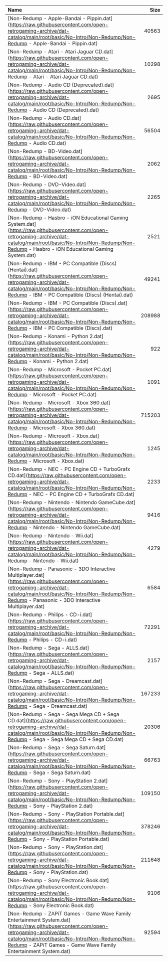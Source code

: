 |Name|Size|
|:---|---:|
|[Non-Redump - Apple-Bandai - Pippin.dat](https://raw.githubusercontent.com/open-retrogaming-archive/dat-catalog/main/root/basic/No-Intro/Non-Redump/Non-Redump - Apple-Bandai - Pippin.dat)|40563|
|[Non-Redump - Atari - Atari Jaguar CD.dat](https://raw.githubusercontent.com/open-retrogaming-archive/dat-catalog/main/root/basic/No-Intro/Non-Redump/Non-Redump - Atari - Atari Jaguar CD.dat)|10298|
|[Non-Redump - Audio CD (Deprecated).dat](https://raw.githubusercontent.com/open-retrogaming-archive/dat-catalog/main/root/basic/No-Intro/Non-Redump/Non-Redump - Audio CD (Deprecated).dat)|2695|
|[Non-Redump - Audio CD.dat](https://raw.githubusercontent.com/open-retrogaming-archive/dat-catalog/main/root/basic/No-Intro/Non-Redump/Non-Redump - Audio CD.dat)|56504|
|[Non-Redump - BD-Video.dat](https://raw.githubusercontent.com/open-retrogaming-archive/dat-catalog/main/root/basic/No-Intro/Non-Redump/Non-Redump - BD-Video.dat)|2062|
|[Non-Redump - DVD-Video.dat](https://raw.githubusercontent.com/open-retrogaming-archive/dat-catalog/main/root/basic/No-Intro/Non-Redump/Non-Redump - DVD-Video.dat)|2265|
|[Non-Redump - Hasbro - iON Educational Gaming System.dat](https://raw.githubusercontent.com/open-retrogaming-archive/dat-catalog/main/root/basic/No-Intro/Non-Redump/Non-Redump - Hasbro - iON Educational Gaming System.dat)|2521|
|[Non-Redump - IBM - PC Compatible (Discs) (Hentai).dat](https://raw.githubusercontent.com/open-retrogaming-archive/dat-catalog/main/root/basic/No-Intro/Non-Redump/Non-Redump - IBM - PC Compatible (Discs) (Hentai).dat)|49241|
|[Non-Redump - IBM - PC Compatible (Discs).dat](https://raw.githubusercontent.com/open-retrogaming-archive/dat-catalog/main/root/basic/No-Intro/Non-Redump/Non-Redump - IBM - PC Compatible (Discs).dat)|208988|
|[Non-Redump - Konami - Python 2.dat](https://raw.githubusercontent.com/open-retrogaming-archive/dat-catalog/main/root/basic/No-Intro/Non-Redump/Non-Redump - Konami - Python 2.dat)|922|
|[Non-Redump - Microsoft - Pocket PC.dat](https://raw.githubusercontent.com/open-retrogaming-archive/dat-catalog/main/root/basic/No-Intro/Non-Redump/Non-Redump - Microsoft - Pocket PC.dat)|1091|
|[Non-Redump - Microsoft - Xbox 360.dat](https://raw.githubusercontent.com/open-retrogaming-archive/dat-catalog/main/root/basic/No-Intro/Non-Redump/Non-Redump - Microsoft - Xbox 360.dat)|715203|
|[Non-Redump - Microsoft - Xbox.dat](https://raw.githubusercontent.com/open-retrogaming-archive/dat-catalog/main/root/basic/No-Intro/Non-Redump/Non-Redump - Microsoft - Xbox.dat)|1245|
|[Non-Redump - NEC - PC Engine CD + TurboGrafx CD.dat](https://raw.githubusercontent.com/open-retrogaming-archive/dat-catalog/main/root/basic/No-Intro/Non-Redump/Non-Redump - NEC - PC Engine CD + TurboGrafx CD.dat)|2233|
|[Non-Redump - Nintendo - Nintendo GameCube.dat](https://raw.githubusercontent.com/open-retrogaming-archive/dat-catalog/main/root/basic/No-Intro/Non-Redump/Non-Redump - Nintendo - Nintendo GameCube.dat)|9416|
|[Non-Redump - Nintendo - Wii.dat](https://raw.githubusercontent.com/open-retrogaming-archive/dat-catalog/main/root/basic/No-Intro/Non-Redump/Non-Redump - Nintendo - Wii.dat)|4279|
|[Non-Redump - Panasonic - 3DO Interactive Multiplayer.dat](https://raw.githubusercontent.com/open-retrogaming-archive/dat-catalog/main/root/basic/No-Intro/Non-Redump/Non-Redump - Panasonic - 3DO Interactive Multiplayer.dat)|6584|
|[Non-Redump - Philips - CD-i.dat](https://raw.githubusercontent.com/open-retrogaming-archive/dat-catalog/main/root/basic/No-Intro/Non-Redump/Non-Redump - Philips - CD-i.dat)|72291|
|[Non-Redump - Sega - ALLS.dat](https://raw.githubusercontent.com/open-retrogaming-archive/dat-catalog/main/root/basic/No-Intro/Non-Redump/Non-Redump - Sega - ALLS.dat)|2157|
|[Non-Redump - Sega - Dreamcast.dat](https://raw.githubusercontent.com/open-retrogaming-archive/dat-catalog/main/root/basic/No-Intro/Non-Redump/Non-Redump - Sega - Dreamcast.dat)|167233|
|[Non-Redump - Sega - Sega Mega CD + Sega CD.dat](https://raw.githubusercontent.com/open-retrogaming-archive/dat-catalog/main/root/basic/No-Intro/Non-Redump/Non-Redump - Sega - Sega Mega CD + Sega CD.dat)|20306|
|[Non-Redump - Sega - Sega Saturn.dat](https://raw.githubusercontent.com/open-retrogaming-archive/dat-catalog/main/root/basic/No-Intro/Non-Redump/Non-Redump - Sega - Sega Saturn.dat)|66763|
|[Non-Redump - Sony - PlayStation 2.dat](https://raw.githubusercontent.com/open-retrogaming-archive/dat-catalog/main/root/basic/No-Intro/Non-Redump/Non-Redump - Sony - PlayStation 2.dat)|109150|
|[Non-Redump - Sony - PlayStation Portable.dat](https://raw.githubusercontent.com/open-retrogaming-archive/dat-catalog/main/root/basic/No-Intro/Non-Redump/Non-Redump - Sony - PlayStation Portable.dat)|378246|
|[Non-Redump - Sony - PlayStation.dat](https://raw.githubusercontent.com/open-retrogaming-archive/dat-catalog/main/root/basic/No-Intro/Non-Redump/Non-Redump - Sony - PlayStation.dat)|211648|
|[Non-Redump - Sony Electronic Book.dat](https://raw.githubusercontent.com/open-retrogaming-archive/dat-catalog/main/root/basic/No-Intro/Non-Redump/Non-Redump - Sony Electronic Book.dat)|9106|
|[Non-Redump - ZAPiT Games - Game Wave Family Entertainment System.dat](https://raw.githubusercontent.com/open-retrogaming-archive/dat-catalog/main/root/basic/No-Intro/Non-Redump/Non-Redump - ZAPiT Games - Game Wave Family Entertainment System.dat)|92594|
